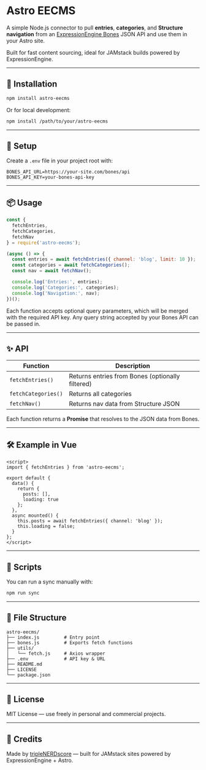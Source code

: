 # Astro EECMS

A simple Node.js connector to pull **entries**, **categories**, and **Structure navigation** from an [ExpressionEngine Bones](https://expressionengine.com/add-ons/bones) JSON API and use them in your Astro site.

Built for fast content sourcing, ideal for JAMstack builds powered by ExpressionEngine.

---

## 🚀 Installation

```bash
npm install astro-eecms
````

Or for local development:

```bash
npm install /path/to/your/astro-eecms
```

---

## 🔧 Setup

Create a `.env` file in your project root with:

```env
BONES_API_URL=https://your-site.com/bones/api
BONES_API_KEY=your-bones-api-key
```

---

## 📦 Usage

```js
const {
  fetchEntries,
  fetchCategories,
  fetchNav
} = require('astro-eecms');

(async () => {
  const entries = await fetchEntries({ channel: 'blog', limit: 10 });
  const categories = await fetchCategories();
  const nav = await fetchNav();

  console.log('Entries:', entries);
  console.log('Categories:', categories);
  console.log('Navigation:', nav);
})();
```

Each function accepts optional query parameters, which will be merged with the required API key. Any query string accepted by your Bones API can be passed in.

---

## ✨ API

| Function            | Description                                      |
| ------------------- | ------------------------------------------------ |
| `fetchEntries()`    | Returns entries from Bones (optionally filtered) |
| `fetchCategories()` | Returns all categories                           |
| `fetchNav()`        | Returns nav data from Structure JSON             |

Each function returns a **Promise** that resolves to the JSON data from Bones.

---

## 🛠 Example in Vue

```vue
<script>
import { fetchEntries } from 'astro-eecms';

export default {
  data() {
    return {
      posts: [],
      loading: true
    };
  },
  async mounted() {
    this.posts = await fetchEntries({ channel: 'blog' });
    this.loading = false;
  }
};
</script>
```

---

## 📝 Scripts

You can run a sync manually with:

```bash
npm run sync
```

---

## 📁 File Structure

```
astro-eecms/
├── index.js         # Entry point
├── bones.js         # Exports fetch functions
├── utils/
│   └── fetch.js     # Axios wrapper
├── .env             # API key & URL
├── README.md
├── LICENSE
└── package.json
```

---

## 📄 License

MIT License — use freely in personal and commercial projects.

---

## 👋 Credits

Made by [tripleNERDscore](https://triplenerdscore.net) — built for JAMstack sites powered by ExpressionEngine + Astro.